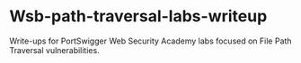 # Wsb-path-traversal-labs-writeup
 Write-ups for PortSwigger Web Security Academy labs focused on File Path Traversal vulnerabilities.

